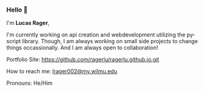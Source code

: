 ### Hello 👋

I'm <b>Lucas Rager</b>,

I'm currently working on api creation and webdevelopment utilizing the py-script library. Though, 
I am always working on small side projects to change things occassionally. And I am always open
to collaboration! 

Portfolio Site: https://github.com/ragerlu/ragerlu.github.io.git

How to reach me: lrager002@my.wilmu.edu

Pronouns: He/Him
